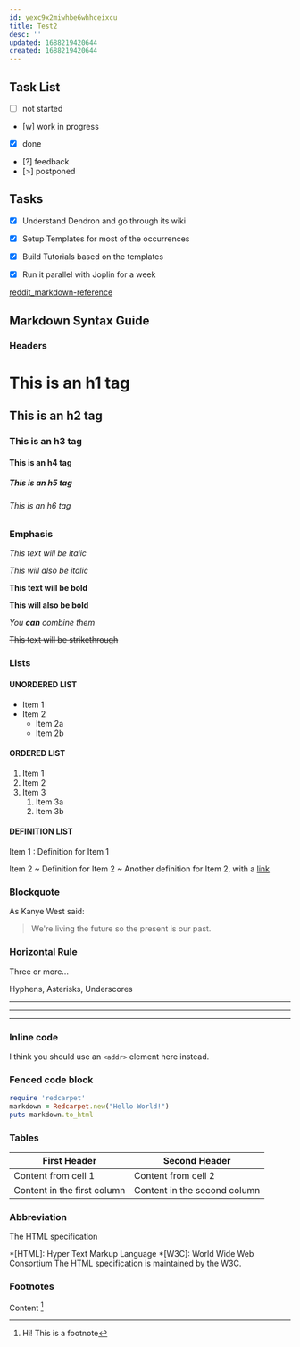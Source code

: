 ```yaml
---
id: yexc9x2miwhbe6whhceixcu
title: Test2
desc: ''
updated: 1688219420644
created: 1688219420644
---
```



## Task List   
- [ ] not started
- [w] work in progress
- [x] done
- [?] feedback
- [>] postponed

## Tasks
- [x] Understand Dendron and go through its wiki
- [x] Setup Templates for most of the occurrences
- [x] Build Tutorials based on the templates
- [x] Run it parallel with Joplin for a week  


[reddit_markdown-reference](https://www.reddit.com/wiki/markdown/)

## Markdown Syntax Guide 

### Headers
# This is an h1 tag
## This is an h2 tag
### This is an h3 tag
#### This is an  h4 tag
##### This is an h5 tag
###### This is an h6 tag


### Emphasis
*This text will be italic*

_This will also be italic_

**This text will be bold**

__This will also be bold__

_You **can** combine them_

~~This text will be strikethrough~~


### Lists
#### UNORDERED LIST
- Item 1
- Item 2
  - Item 2a
  - Item 2b
#### ORDERED LIST
1. Item 1
2. Item 2
3. Item 3
   1. Item 3a
   2. Item 3b

#### DEFINITION LIST
Item 1 
: Definition for Item 1

Item 2 
~ Definition for Item 2
~ Another definition for Item 2, with a [link](http://www.example.com)


### Blockquote
As Kanye West said:

> We're living the future so 
> the present is our past.

### Horizontal Rule
Three or more...

Hyphens, Asterisks, Underscores

---
***
___

### Inline code
I think you should use an
`<addr>` element here instead.


### Fenced code block

```ruby
require 'redcarpet'
markdown = Redcarpet.new("Hello World!")
puts markdown.to_html
```



### Tables
| First Header                | Second Header                |
| --------------------------- | ---------------------------- |
| Content from cell 1         | Content from cell 2          |
| Content in the first column | Content in the second column |

### Abbreviation
The HTML specification

*[HTML]: Hyper Text Markup Language
*[W3C]: World Wide Web Consortium
The HTML specification
is maintained by the W3C.


### Footnotes
Content [^1]

[^1]: Hi! This is a footnote

